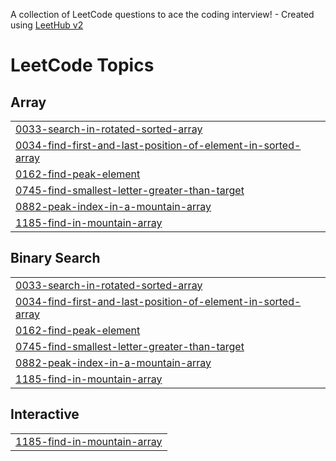 A collection of LeetCode questions to ace the coding interview! - Created using [LeetHub v2](https://github.com/arunbhardwaj/LeetHub-2.0)
<!---LeetCode Topics Start-->
# LeetCode Topics
## Array
|  |
| ------- |
| [0033-search-in-rotated-sorted-array](https://github.com/Hari2k23/DSA-BootCamp/tree/master/0033-search-in-rotated-sorted-array) |
| [0034-find-first-and-last-position-of-element-in-sorted-array](https://github.com/Hari2k23/DSA-BootCamp/tree/master/0034-find-first-and-last-position-of-element-in-sorted-array) |
| [0162-find-peak-element](https://github.com/Hari2k23/DSA-BootCamp/tree/master/0162-find-peak-element) |
| [0745-find-smallest-letter-greater-than-target](https://github.com/Hari2k23/DSA-BootCamp/tree/master/0745-find-smallest-letter-greater-than-target) |
| [0882-peak-index-in-a-mountain-array](https://github.com/Hari2k23/DSA-BootCamp/tree/master/0882-peak-index-in-a-mountain-array) |
| [1185-find-in-mountain-array](https://github.com/Hari2k23/DSA-BootCamp/tree/master/1185-find-in-mountain-array) |
## Binary Search
|  |
| ------- |
| [0033-search-in-rotated-sorted-array](https://github.com/Hari2k23/DSA-BootCamp/tree/master/0033-search-in-rotated-sorted-array) |
| [0034-find-first-and-last-position-of-element-in-sorted-array](https://github.com/Hari2k23/DSA-BootCamp/tree/master/0034-find-first-and-last-position-of-element-in-sorted-array) |
| [0162-find-peak-element](https://github.com/Hari2k23/DSA-BootCamp/tree/master/0162-find-peak-element) |
| [0745-find-smallest-letter-greater-than-target](https://github.com/Hari2k23/DSA-BootCamp/tree/master/0745-find-smallest-letter-greater-than-target) |
| [0882-peak-index-in-a-mountain-array](https://github.com/Hari2k23/DSA-BootCamp/tree/master/0882-peak-index-in-a-mountain-array) |
| [1185-find-in-mountain-array](https://github.com/Hari2k23/DSA-BootCamp/tree/master/1185-find-in-mountain-array) |
## Interactive
|  |
| ------- |
| [1185-find-in-mountain-array](https://github.com/Hari2k23/DSA-BootCamp/tree/master/1185-find-in-mountain-array) |
<!---LeetCode Topics End-->